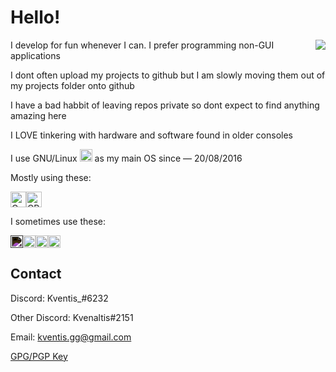 
# Hello!

<img align="right" src="https://i.imgur.com/IQQnGTv.gif">

I develop for fun whenever I can. 
I prefer programming non-GUI applications

I dont often upload my projects to github but I am slowly moving them out of my projects folder onto github

I have a bad habbit of leaving repos private so dont expect to find anything amazing here

I LOVE tinkering with hardware and software found in older consoles

I use GNU/Linux <img alt="Debian" src="https://cdn.jsdelivr.net/gh/devicons/devicon/icons/debian/debian-original.svg" width=20px/> as my main OS since — 20/08/2016 

Mostly using these:

 <img alt="C" src="https://cdn.jsdelivr.net/gh/devicons/devicon/icons/c/c-original.svg" width=25px /><img alt="CPP" src="https://cdn.jsdelivr.net/gh/devicons/devicon/icons/cplusplus/cplusplus-original.svg" width=25px />

I sometimes use these:

<img alt="Rust" style="filter: invert(100%);" src="https://cdn.jsdelivr.net/gh/devicons/devicon/icons/rust/rust-plain.svg" width=20px/><img alt="Golang" src="https://cdn.jsdelivr.net/gh/devicons/devicon/icons/go/go-original.svg" width=20px /><img alt="Kotlin" src="https://cdn.jsdelivr.net/gh/devicons/devicon/icons/kotlin/kotlin-original.svg" width=20px/><img alt=".NET" src="https://cdn.jsdelivr.net/gh/devicons/devicon/icons/dotnetcore/dotnetcore-original.svg" width=20px/>

## Contact

Discord: Kventis_#6232

Other Discord: Kvenaltis#2151

Email: kventis.gg@gmail.com

[GPG/PGP Key](https://pastebin.com/raw/Z1v1HTXB)

